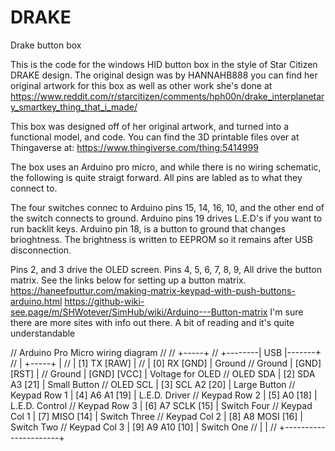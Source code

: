 # DRAKE
Drake button box

This is the code for the windows HID button box in the style of Star Citizen DRAKE design.
The original design was by HANNAHB888 you can find her original artwork for this box as well as other work she's done at https://www.reddit.com/r/starcitizen/comments/hph00n/drake_interplanetary_smartkey_thing_that_i_made/

This box was designed off of her original artwork, and turned into a functional model, and code.
You can find the 3D printable files over at Thingaverse at: https://www.thingiverse.com/thing:5414999

The box uses an Arduino pro micro, and while there is no wiring schematic, the following is quite straigt forward.
All pins are labled as to what they connect to.

The four switches connec to Arduino pins 15, 14, 16, 10, and the other end of the switch connects to ground.
Arduino pins 19 drives L.E.D's if you want to run backlit keys. Arduino pin 18, is a button to ground that changes brioghtness.
The brightness is written to EEPROM so it remains after USB disconnection.

Pins 2, and 3 drive the OLED screen.
Pins 4, 5, 6, 7, 8, 9, All drive the button matrix. See the links below for setting up a button matrix.
    https://haneefputtur.com/making-matrix-keypad-with-push-buttons-arduino.html
    https://github-wiki-see.page/m/SHWotever/SimHub/wiki/Arduino---Button-matrix
I'm sure there are more sites with info out there. A bit of reading and it's quite understandable


// Arduino Pro Micro wiring diagram
//
//                         +-----+
//                +--------| USB |-------+
//                |        +-----+       |
//                | [1] TX         [RAW] |
//                | [0] RX         [GND] |  Ground
//       Ground   | [GND]          [RST] |
//       Ground   | [GND]          [VCC] |  Voltage for OLED
//      OLED SDA  | [2] SDA      A3 [21] |  Small Button
//      OLED SCL  | [3] SCL      A2 [20] |  Large Button
//  Keypad Row 1  | [4] A6       A1 [19] |  L.E.D. Driver
//  Keypad Row 2  | [5]          A0 [18] |  L.E.D. Control
//  Keypad Row 3  | [6] A7     SCLK [15] |  Switch Four
//  Keypad Col 1  | [7]        MISO [14] |  Switch Three
//  Keypad Col 2  | [8] A8     MOSI [16] |  Switch Two
//  Keypad Col 3  | [9] A9      A10 [10] |  Switch One
//                |                      |
//                +----------------------+